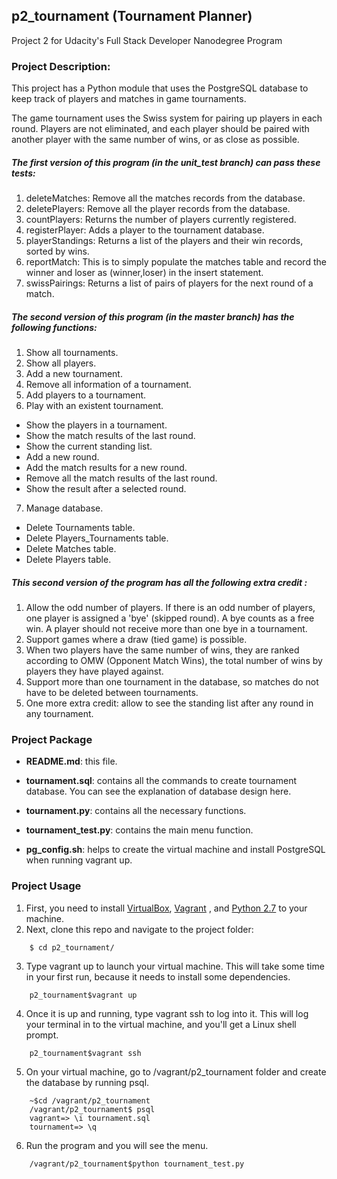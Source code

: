 ﻿## p2_tournament (Tournament Planner)

Project 2 for Udacity's Full Stack Developer Nanodegree Program

### Project Description:

This project has a Python module that uses the PostgreSQL database to keep track of players and matches in game tournaments.

The game tournament uses the Swiss system for pairing up players in each round.
Players are not eliminated, and each player should be paired with another player with the same number of wins, or as close as possible.

##### The first version of this program (in the unit_test branch) can pass these tests:
1. deleteMatches: Remove all the matches records from the database.
2. deletePlayers: Remove all the player records from the database.
3. countPlayers: Returns the number of players currently registered.
4. registerPlayer: Adds a player to the tournament database.
5. playerStandings: Returns a list of the players and their win records, sorted by wins.
6. reportMatch: This is to simply populate the matches table and record the winner and loser as (winner,loser) in the insert statement.
7. swissPairings: Returns a list of pairs of players for the next round of a match.

##### The second version of this program (in the master branch) has the following functions:

1. Show all tournaments.
2. Show all players.
3. Add a new tournament.
4. Remove all information of a tournament.
5. Add players to a tournament.
6. Play with an existent tournament.
  - Show the players in a tournament.
  - Show the match results of the last round.
  - Show the current standing list.
  - Add a new round.
  - Add the match results for a new round.
  - Remove all the match results of the last round.
  - Show the result after a selected round.
7. Manage database.
  - Delete Tournaments table.
  - Delete Players_Tournaments table.
  - Delete Matches table.
  - Delete Players table.

##### This second version of the program has all the following extra credit :

1. Allow the odd number of players. If there is an odd number of players, one player is assigned a 'bye' (skipped round). A bye counts as a free win. A player should not receive more than one bye in a tournament.
2. Support games where a draw (tied game) is possible.
3. When two players have the same number of wins, they are ranked according to OMW
 (Opponent Match Wins), the total number of wins by players they have played against.
4. Support more than one tournament in the database, so matches do not have to be deleted between tournaments.
5. One more extra credit: allow to see the standing list after any round in any tournament.

### Project Package

  - **README.md**: this file.

  - **tournament.sql**: contains all the commands to create tournament database. You can see the explanation of database design here.

  - **tournament.py**: contains all the necessary functions.

  - **tournament_test.py**: contains the main menu function.

  - **pg_config.sh**: helps to create the virtual machine and install PostgreSQL when running vagrant up.

### Project Usage

1. First, you need to install [VirtualBox](https://www.virtualbox.org/wiki/Downloads), [Vagrant](https://www.vagrantup.com/downloads) , and [Python 2.7](http://blog.python.org/2015/05/python-2710-released.html?utm_source=feedburner&utm_medium=feed&utm_campaign=Feed%3A+PythonInsider+%28Python+Insider%29) to your machine.
2. Next, clone this repo and navigate to the project folder:
```
	$ cd p2_tournament/
```
3. Type vagrant up to launch your virtual machine. This will take some time in your first run, because it needs to install some dependencies.
```
	p2_tournament$vagrant up
```
4. Once it is up and running, type vagrant ssh to log into it. This will log your terminal in to the virtual machine, and you'll get a Linux shell prompt.
```
	p2_tournament$vagrant ssh
```
5. On your virtual machine, go to /vagrant/p2_tournament folder and create the database by running psql.
```
	~$cd /vagrant/p2_tournament
	/vagrant/p2_tournament$ psql
	vagrant=> \i tournament.sql
	tournament=> \q
```

6. Run the program and you will see the menu.

```
	/vagrant/p2_tournament$python tournament_test.py
```

